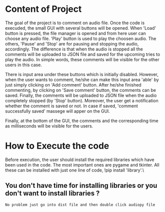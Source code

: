 # Content of Project
The goal of the project is to comment on audio file. Once the code is execuded, the small GUI with several buttons will be opened. When 'Load' button is pressed, the file manager is opened and from here user can choose any audio file.
'Play' button is used to play the choosen audio. The others, 'Pause' and 'Stop' are for pausing and stopping the audio, accordingly. The difference is that when the audio is stopped all the comments will be uploaded to JSON file and saved for the upcoming tries to play the audio. In simple words, these comments will be visible for the other users in this case.

There is input area under these buttons which is initially disabled. However, when the user wants to comment, he/she can make this input area 'able' by just simply clicking on 'Add comment' button. After he/she finished commenting, by clicking on 'Save comment' button, the comments can be saved. Finally, the comments will be uploaded to JSON file when the audio completely stopped (by 'Stop' button). Moreover, the user get a notification whether the comment is saved or not. In case if saved, 'comment successfully saved' massege will apper on the GUI. 

Finally, at the bottom of the GUI, the comments and the corresponding time as milliseconds will be visible for the users.

# How to Execute the code
Before execution, the user should install the required libraries which have been used in the code. The most important ones are pygame and tkinter. All these can be installed with just one line of code, !pip install 'library'.\

## You don't have time for installing libraries or you don't want to install libraries ?
    No problem just go into dist file and then double click audiopy file 
    


